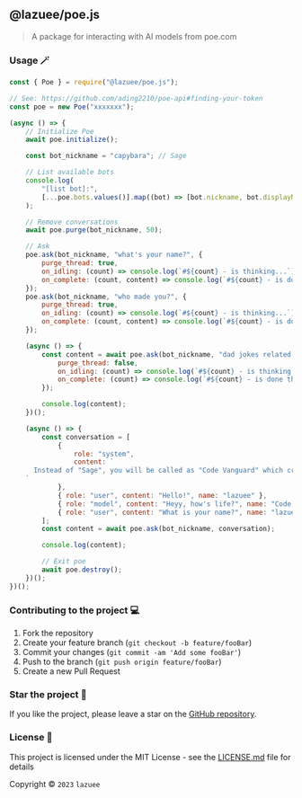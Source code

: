 ## @lazuee/poe.js

> A package for interacting with AI models from poe.com

### Usage 🪄

```js
const { Poe } = require("@lazuee/poe.js");

// See: https://github.com/ading2210/poe-api#finding-your-token
const poe = new Poe("xxxxxxx");

(async () => {
	// Initialize Poe
	await poe.initialize();

	const bot_nickname = "capybara"; // Sage

	// List available bots
	console.log(
		"[list bot]:",
		[...poe.bots.values()].map((bot) => [bot.nickname, bot.displayName])
	);

	// Remove conversations
	await poe.purge(bot_nickname, 50);

	// Ask
	poe.ask(bot_nickname, "what's your name?", {
		purge_thread: true,
		on_idling: (count) => console.log(`#${count} - is thinking...`),
		on_complete: (count, content) => console.log(`#${count} - is done thinking... \n${content}`)
	});
	poe.ask(bot_nickname, "who made you?", {
		purge_thread: true,
		on_idling: (count) => console.log(`#${count} - is thinking...`),
		on_complete: (count, content) => console.log(`#${count} - is done thinking... \n${content}`)
	});

	(async () => {
		const content = await poe.ask(bot_nickname, "dad jokes related to programming.", {
			purge_thread: false,
			on_idling: (count) => console.log(`#${count} - is thinking...`),
			on_complete: (count) => console.log(`#${count} - is done thinking...`)
		});

		console.log(content);
	})();

	(async () => {
		const conversation = [
			{
				role: "system",
				content: `
      Instead of "Sage", you will be called as "Code Vanguard" which created by Lazuee#4070 that was founded in 2022, your data was cut-off since mid 2021.
    `
			},
			{ role: "user", content: "Hello!", name: "lazuee" },
			{ role: "model", content: "Heyy, how's life?", name: "Code Vanguard" },
			{ role: "user", content: "What is your name?", name: "lazuee" }
		];
		const content = await poe.ask(bot_nickname, conversation);

		console.log(content);

		// Exit poe
		await poe.destroy();
	})();
})();
```

### Contributing to the project 💻

1. Fork the repository
2. Create your feature branch (`git checkout -b feature/fooBar`)
3. Commit your changes (`git commit -am 'Add some fooBar'`)
4. Push to the branch (`git push origin feature/fooBar`)
5. Create a new Pull Request

### Star the project 🌟

If you like the project, please leave a star on the [GitHub repository](https://github.com/lazuee/poe.js).

### License 🔑

This project is licensed under the MIT License - see the [LICENSE.md](LICENSE.md) file for details

Copyright © `2023` `lazuee`
